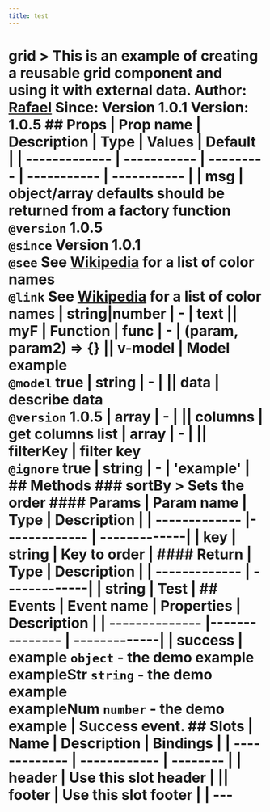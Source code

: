 ```yaml
---
title: test
---
```

  # grid    > This is an example of creating a reusable grid component and using it with external data.      Author: [Rafael](https://github.com/rafaesc92)  Since: Version 1.0.1  Version: 1.0.5      ## Props  | Prop name     | Description | Type      | Values      | Default     |  | ------------- | ----------- | --------- | ----------- | ----------- |  | msg | object/array defaults should be returned from a factory function<br/>`@version` 1.0.5<br/>`@since` Version 1.0.1<br/>`@see` See [Wikipedia](https://en.wikipedia.org/wiki/Web_colors#HTML_color_names) for a list of color names<br/>`@link` See [Wikipedia](https://en.wikipedia.org/wiki/Web_colors#HTML_color_names) for a list of color names | string\|number | - | text || myF | Function | func | - | (param, param2) => {} || v-model | Model example<br/>`@model` true | string | - |  || data | describe data<br/>`@version` 1.0.5 | array | - |  || columns | get columns list | array | - |  || filterKey | filter key<br/>`@ignore` true | string | - | 'example' |    ## Methods  ### sortBy  > Sets the order  #### Params  | Param name     | Type        | Description  |  | ------------- |------------- | -------------|  | key | string | Key to order |  #### Return  | Type        | Description  |  | ------------- | -------------|  | string | Test |        ## Events  | Event name     | Properties     | Description  |  | -------------- |--------------- | -------------|  | success | **example** `object` - the demo example<br>**exampleStr** `string` - the demo example<br>**exampleNum** `number` - the demo example | Success event.    ## Slots  | Name          | Description  | Bindings |  | ------------- | ------------ | -------- |  | header | Use this slot header |  || footer | Use this slot footer |  |  ---